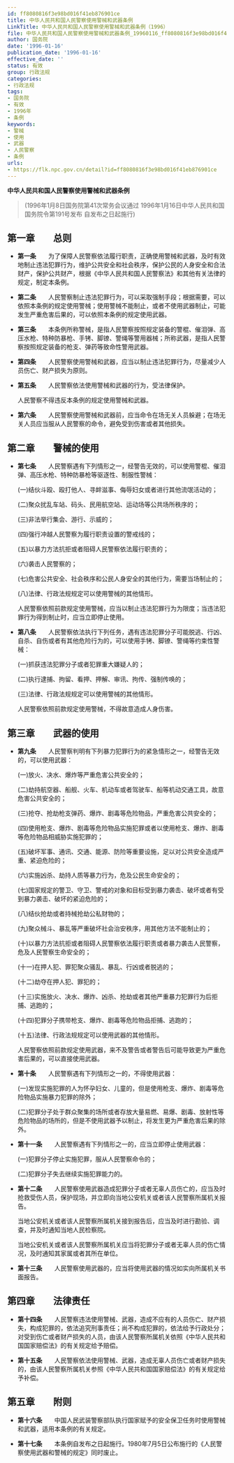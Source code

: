```yaml
---
id: ff8080816f3e98bd016f41eb876901ce
title: 中华人民共和国人民警察使用警械和武器条例
LinkTitle: 中华人民共和国人民警察使用警械和武器条例（1996）
file: 中华人民共和国人民警察使用警械和武器条例_19960116_ff8080816f3e98bd016f41eb876901ce.docx
author: 国务院
date: '1996-01-16'
publication_date: '1996-01-16'
effective_date: ''
status: 有效
group: 行政法规
categories:
- 行政法规
tags:
- 国务院
- 有效
- 1996年
- 条例
keywords:
- 警械
- 使用
- 武器
- 人民警察
- 条例
urls:
- https://flk.npc.gov.cn/detail?id=ff8080816f3e98bd016f41eb876901ce
---
```


**中华人民共和国人民警察使用警械和武器条例**

> (1996年1月8日国务院第41次常务会议通过 1996年1月16日中华人民共和国国务院令第191号发布 自发布之日起施行)

## 第一章　　总则

- **第一条**　　为了保障人民警察依法履行职责，正确使用警械和武器，及时有效地制止违法犯罪行为，维护公共安全和社会秩序，保护公民的人身安全和合法财产，保护公共财产，根据《中华人民共和国人民警察法》和其他有关法律的规定，制定本条例。

- **第二条**　　人民警察制止违法犯罪行为，可以采取强制手段；根据需要，可以依照本条例的规定使用警械；使用警械不能制止，或者不使用武器制止，可能发生严重危害后果的，可以依照本条例的规定使用武器。

- **第三条**　　本条例所称警械，是指人民警察按照规定装备的警棍、催泪弹、高压水枪、特种防暴枪、手铐、脚镣、警绳等警用器械；所称武器，是指人民警察按照规定装备的枪支、弹药等致命性警用武器。

- **第四条**　　人民警察使用警械和武器，应当以制止违法犯罪行为，尽量减少人员伤亡、财产损失为原则。

- **第五条**　　人民警察依法使用警械和武器的行为，受法律保护。

  人民警察不得违反本条例的规定使用警械和武器。

- **第六条**　　人民警察使用警械和武器前，应当命令在场无关人员躲避；在场无关人员应当服从人民警察的命令，避免受到伤害或者其他损失。

## 第二章　　警械的使用

- **第七条**　　人民警察遇有下列情形之一，经警告无效的，可以使用警棍、催泪弹、高压水枪、特种防暴枪等驱逐性、制服性警械：

  (一)结伙斗殴、殴打他人、寻衅滋事、侮辱妇女或者进行其他流氓活动的；

  (二)聚众扰乱车站、码头、民用航空站、运动场等公共场所秩序的；

  (三)非法举行集会、游行、示威的；

  (四)强行冲越人民警察为履行职责设置的警戒线的；

  (五)以暴力方法抗拒或者阻碍人民警察依法履行职责的；

  (六)袭击人民警察的；

  (七)危害公共安全、社会秩序和公民人身安全的其他行为，需要当场制止的；

  (八)法律、行政法规规定可以使用警械的其他情形。

  人民警察依照前款规定使用警械，应当以制止违法犯罪行为为限度；当违法犯罪行为得到制止时，应当立即停止使用。

- **第八条**　　人民警察依法执行下列任务，遇有违法犯罪分子可能脱逃、行凶、自杀、自伤或者有其他危险行为的，可以使用手铐、脚镣、警绳等约束性警械：

  (一)抓获违法犯罪分子或者犯罪重大嫌疑人的；

  (二)执行逮捕、拘留、看押、押解、审讯、拘传、强制传唤的；

  (三)法律、行政法规规定可以使用警械的其他情形。

  人民警察依照前款规定使用警械，不得故意造成人身伤害。

## 第三章　　武器的使用

- **第九条**　　人民警察判明有下列暴力犯罪行为的紧急情形之一，经警告无效的，可以使用武器：

  (一)放火、决水、爆炸等严重危害公共安全的；

  (二)劫持航空器、船舰、火车、机动车或者驾驶车、船等机动交通工具，故意危害公共安全的；

  (三)抢夺、抢劫枪支弹药、爆炸、剧毒等危险物品，严重危害公共安全的；

  (四)使用枪支、爆炸、剧毒等危险物品实施犯罪或者以使用枪支、爆炸、剧毒等危险物品相威胁实施犯罪的；

  (五)破坏军事、通讯、交通、能源、防险等重要设施，足以对公共安全造成严重、紧迫危险的；

  (六)实施凶杀、劫持人质等暴力行为，危及公民生命安全的；

  (七)国家规定的警卫、守卫、警戒的对象和目标受到暴力袭击、破坏或者有受到暴力袭击、破坏的紧迫危险的；

  (八)结伙抢劫或者持械抢劫公私财物的；

  (九)聚众械斗、暴乱等严重破坏社会治安秩序，用其他方法不能制止的；

  (十)以暴力方法抗拒或者阻碍人民警察依法履行职责或者暴力袭击人民警察，危及人民警察生命安全的；

  (十一)在押人犯、罪犯聚众骚乱、暴乱、行凶或者脱逃的；

  (十二)劫夺在押人犯、罪犯的；

  (十三)实施放火、决水、爆炸、凶杀、抢劫或者其他严重暴力犯罪行为后拒捕、逃跑的；

  (十四)犯罪分子携带枪支、爆炸、剧毒等危险物品拒捕、逃跑的；

  (十五)法律、行政法规规定可以使用武器的其他情形。

  人民警察依照前款规定使用武器，来不及警告或者警告后可能导致更为严重危害后果的，可以直接使用武器。

- **第十条**　　人民警察遇有下列情形之一的，不得使用武器：

  (一)发现实施犯罪的人为怀孕妇女、儿童的，但是使用枪支、爆炸、剧毒等危险物品实施暴力犯罪的除外；

  (二)犯罪分子处于群众聚集的场所或者存放大量易燃、易爆、剧毒、放射性等危险物品的场所的，但是不使用武器予以制止，将发生更为严重危害后果的除外。

- **第十一条**　　人民警察遇有下列情形之一的，应当立即停止使用武器：

  (一)犯罪分子停止实施犯罪，服从人民警察命令的；

  (二)犯罪分子失去继续实施犯罪能力的。

- **第十二条**　　人民警察使用武器造成犯罪分子或者无辜人员伤亡的，应当及时抢救受伤人员，保护现场，并立即向当地公安机关或者该人民警察所属机关报告。

  当地公安机关或者该人民警察所属机关接到报告后，应当及时进行勘验、调查，并及时通知当地人民检察院。

  当地公安机关或者该人民警察所属机关应当将犯罪分子或者无辜人员的伤亡情况，及时通知其家属或者其所在单位。

- **第十三条**　　人民警察使用武器的，应当将使用武器的情况如实向所属机关书面报告。

## 第四章　　法律责任

- **第十四条**　　人民警察违法使用警械、武器，造成不应有的人员伤亡、财产损失，构成犯罪的，依法追究刑事责任；尚不构成犯罪的，依法给予行政处分；对受到伤亡或者财产损失的人员，由该人民警察所属机关依照《中华人民共和国国家赔偿法》的有关规定给予赔偿。

- **第十五条**　　人民警察依法使用警械、武器，造成无辜人员伤亡或者财产损失的，由该人民警察所属机关参照《中华人民共和国国家赔偿法》的有关规定给予补偿。

## 第五章　　附则

- **第十六条**　　中国人民武装警察部队执行国家赋予的安全保卫任务时使用警械和武器，适用本条例的有关规定。

- **第十七条**　　本条例自发布之日起施行。1980年7月5日公布施行的《人民警察使用武器和警械的规定》同时废止。
